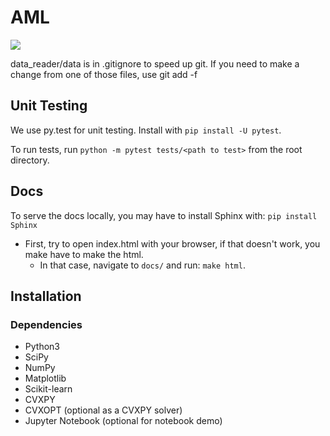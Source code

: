 # AML

<img align="center" src="https://github.com/yvorobey/aml/blob/newapi/docs/source/_templates/docs-latest-brightgreen.svg"/>


data_reader/data is in .gitignore to speed up git. If you need to make a change from one of those
files, use git add -f 

## Unit Testing
We use py.test for unit testing. Install with `pip install -U pytest`.

To run tests, run `python -m pytest tests/<path to test>` from the root directory.


## Docs
To serve the docs locally, you may have to install Sphinx with: `pip install Sphinx`
- First, try to open index.html with your browser, if that doesn't work, you make have to 
 make the html. 
  * In that case, navigate to `docs/` and run: `make html`.


## Installation
### Dependencies
* Python3 
* SciPy
* NumPy
* Matplotlib
* Scikit-learn
* CVXPY
* CVXOPT (optional as a CVXPY solver)
* Jupyter Notebook (optional for notebook demo) 
